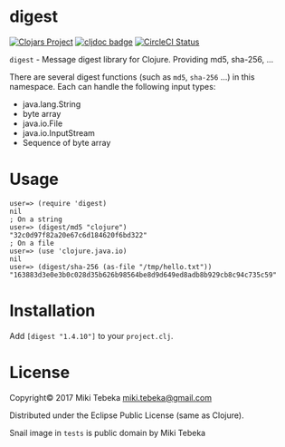 # digest

[![Clojars Project](https://img.shields.io/clojars/v/org.clj-commons/digest.svg)](https://clojars.org/org.clj-commons/digest) 
[![cljdoc badge](https://cljdoc.org/badge/org.clj-commons/digest)](https://cljdoc.org/d/org.clj-commons/digest)
[![CircleCI Status](https://circleci.com/gh/clj-commons/clj-digest.svg?style=svg)](https://circleci.com/gh/clj-commons/clj-digest)

`digest` - Message digest library for Clojure. Providing md5, sha-256, ...

There are several digest functions (such as `md5`, `sha-256` ...) in this
namespace. Each can handle the following input types:

* java.lang.String
* byte array
* java.io.File
* java.io.InputStream
* Sequence of byte array

# Usage

    user=> (require 'digest)
    nil
    ; On a string
    user=> (digest/md5 "clojure")
    "32c0d97f82a20e67c6d184620f6bd322"
    ; On a file
    user=> (use 'clojure.java.io)
    nil
    user=> (digest/sha-256 (as-file "/tmp/hello.txt"))
    "163883d3e0e3b0c028d35b626b98564be8d9d649ed8adb8b929cb8c94c735c59"

# Installation
Add `[digest "1.4.10"]` to your `project.clj`.

# License
Copyright&copy; 2017 Miki Tebeka <miki.tebeka@gmail.com>

Distributed under the Eclipse Public License (same as Clojure).

Snail image in `tests` is public domain by Miki Tebeka
